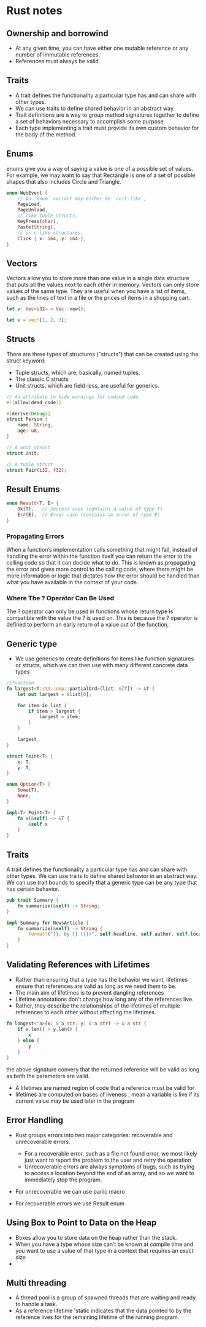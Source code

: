 # Rust notes
## Ownership and borrowind
* At any given time, you can have either one mutable reference or any number of immutable references.
* References must always be valid.


## Traits
* A trait defines the functionality a particular type has and can share with other types.
* We can use traits to define shared behavior in an abstract way.
* Trait definitions are a way to group method signatures together to define a set of behaviors necessary to 
accomplish some purpose.
* Each type implementing a trait must provide its own custom behavior for the body of the method.


## Enums
enums give you a way of saying a value is one of a possible set of values. For example, we may want to say that Rectangle is one of a set of possible shapes that also includes Circle and Triangle.
```rust
enum WebEvent {
    // An `enum` variant may either be `unit-like`,
    PageLoad,
    PageUnload,
    // like tuple structs,
    KeyPress(char),
    Paste(String),
    // or c-like structures.
    Click { x: i64, y: i64 },
}

```

## Vectors
Vectors allow you to store more than one value in a single data structure that puts all the values next to each other in memory. Vectors can only store values of the same type. They are useful when you have a list of items, such as the lines of text in a file or the prices of items in a shopping cart.
```rust
let v: Vec<i32> = Vec::new();

let v = vec![1, 2, 3];
```

## Structs
There are three types of structures ("structs") that can be created using the struct keyword:
* Tuple structs, which are, basically, named tuples.
* The classic C structs
* Unit structs, which are field-less, are useful for generics.
```rust
// An attribute to hide warnings for unused code.
#![allow(dead_code)]

#[derive(Debug)]
struct Person {
    name: String,
    age: u8,
}

// A unit struct
struct Unit;

// A tuple struct
struct Pair(i32, f32);


```

## Result Enums
```rust
enum Result<T, E> {
    Ok(T),   // Success case (contains a value of type T)
    Err(E),  // Error case (contains an error of type E)
}
```
### Propagating Errors
When a function’s implementation calls something that might fail, instead of handling the error within the function itself you can return the error to the calling code so that it can decide what to do. This is known as propagating the error and gives more control to the calling code, where there might be more information or logic that dictates how the error should be handled than what you have available in the context of your code.
### Where The ? Operator Can Be Used
The ? operator can only be used in functions whose return type is compatible with the value the ? is used on. This is because the ? operator is defined to perform an early return of a value out of the function,




## Generic type
* We use generics to create definitions for items like function signatures or structs, which we can then use
with many different concrete data types
```rust
//function
fn largest<T:std::cmp::partialOrd>(list: &[T]) -> &T {
    let mut largest = &list[0];

    for item in list {
        if item > largest {
            largest = item;
        }
    }

    largest
}

struct Point<T> {
    x: T,
    y: T,
}

enum Option<T> {
    Some(T),
    None,
}

impl<T> Point<T> {
    fn x(&self) -> &T {
        &self.x
    }
}
```

## Traits
A trait defines the functionality a particular type has and can share with other types. We can use traits to define shared behavior in an abstract way. We can use trait bounds to specify that a generic type can be any type that has certain behavior.
```rust
pub trait Summary {
    fn summarize(&self) -> String;
}

impl Summary for NewsArticle {
    fn summarize(&self) -> String {
        format!("{}, by {} ({})", self.headline, self.author, self.location)
    }
}
```

## Validating References with Lifetimes
* Rather than ensuring that a type has the behavior we want, lifetimes ensure that references are valid as long 
as we need them to be.
* The main aim of lifetimes is to prevent dangling references
* Lifetime annotations don’t change how long any of the references live.
* Rather, they describe the relationships of the lifetimes of multiple references to each other without affecting the 
lifetimes.

```Rust
fn longest<'a>(x: &'a str, y: &'a str) -> &'a str {
    if x.len() > y.len() {
        x
    } else {
        y
    }
}
```
the above signature convery that the returned reference will be valid as long as both the parameters are valid.

* A lifetimes are named region of code that a reference must be valid for
* lifetimes are computed on bases of liveness , mean a variable is live if its current value may be used later in 
the program


## Error Handling
* Rust groups errors into two major categories: recoverable and unrecoverable errors.
    * For a recoverable error, such as a file not found error, we most likely just want  to report the problem to 
    the user and retry the operation
    * Unrecoverable errors are always symptoms of bugs, such as trying to access a location beyond the end of an array, 
     and so we want to immediately stop the program. 

* For unrecoverable we can use panic macro
* For recoverable errors we use Result enum

## Using Box<T> to Point to Data on the Heap
*  Boxes allow you to store data on the heap rather than the stack.
* When you have a type whose size can’t be known at compile time and you want to use a value of that type in a context 
 that requires an exact size
*   



## Multi threading
* A thread pool is a group of spawned threads that are waiting and ready to handle a task.
* As a reference lifetime 'static indicates that the data pointed to by the reference lives for the remaining lifetime 
  of the running program.

